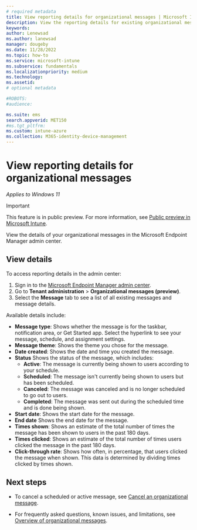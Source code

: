 ```yaml
---
# required metadata
title: View reporting details for organizational messages | Microsoft Intune  
description: View the reporting details for existing organizational messages in the Microsoft Endpoint Manager admin center.          
keywords:
author: Lenewsad
ms.author: lanewsad
manager: dougeby
ms.date: 11/28/2022
ms.topic: how-to
ms.service: microsoft-intune
ms.subservice: fundamentals
ms.localizationpriority: medium
ms.technology:
ms.assetid: 
# optional metadata

#ROBOTS:
#audience:

ms.suite: ems
search.appverid: MET150
#ms.tgt_pltfrm:
ms.custom: intune-azure 
ms.collection: M365-identity-device-management
---
```


# View reporting details for organizational messages  

*Applies to Windows 11*  

> [!IMPORTANT]
> This feature is in public preview. For more information, see [Public preview in Microsoft Intune](../fundamentals/public-preview.md).  

View the details of your organizational messages in the Microsoft Endpoint Manager admin center. 

## View details    
To access reporting details in the admin center:  

1. Sign in to the [Microsoft Endpoint Manager admin center](https://go.microsoft.com/fwlink/?linkid=2109431).
2. Go to **Tenant administration** > **Organizational messages (preview)**.
3. Select the **Message** tab to see a list of all existing messages and message details.  

Available details include:  

 * **Message type**: Shows whether the message is for the taskbar, notification area, or Get Started app. Select the hyperlink to see your message, schedule, and assignment settings.    
 * **Message theme**: Shows the theme you chose for the message.     
 * **Date created**:  Shows the date and time you created the message.   
 * **Status** Shows the status of the message, which includes: 
    * **Active**: The message is currently being shown to users according to your schedule.  
    * **Scheduled**: The message isn't currently being shown to users but has been scheduled.  
    * **Canceled**: The message was canceled and is no longer scheduled to go out to users.  
    * **Completed**: The message was sent out during the scheduled time and is done being shown.  
 * **Start date**: Shows the start date for the message.  
 * **End date** Shows the end date for the message.  
 * **Times shown**: Shows an estimate of the total number of times the message has been shown to users in the past 180 days.   
 * **Times clicked**: Shows an estimate of the total number of times users clicked the message in the past 180 days.   
 * **Click-through rate**: Shows how often, in percentage, that users clicked the message when shown. This data is determined by dividing times clicked by times shown.   

## Next steps   
* To cancel a scheduled or active message, see [Cancel an organizational message](organizational-messages-cancel.md).  

* For frequently asked questions, known issues, and limitations, see [Overview of organizational messages](organizational-messages-overview.md).  


